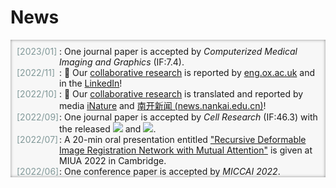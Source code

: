 # <i class="fas fa-rss "></i> News

<head>
	<title>Events</title>
	<style>
		.bottom_box {
			background-color: #F7F7F7;
			box-shadow: inset 0px 0px 5px -0.5px #777;
		}
		ul.events {
			list-style-type: none;
			width: auto; 
			padding: 10px;
			height: 200px; 
			overflow: auto; 
		}
		ul.events li {
			font-weight: normal;
			align-items: left;
			position: relative;
			padding-left: 68px;
		}
		ul.events li:before {
			content: attr(data-date) "";
			font-weight: normal;
			color: #809898;
			position: absolute;
			left: 0px;
		}
	</style>
</head>

<body>
<div class="bottom_box">
	<ul class="events">
		<li data-date="[2023/01]">: One journal paper is accepted by <i>Computerized Medical Imaging and Graphics</i> (IF:7.4).</li>
		<li data-date="[2022/11]">: 🎉 Our <a href="/#c-computational-biology-and-bioinformatics">collaborative research</a> is reported by <a href="https://eng.ox.ac.uk/case-studies/artificial-intelligence-and-big-data-help-rapid-screening-antibodies">eng.ox.ac.uk</a> and in the <a href="https://www.linkedin.com/posts/engineering-science-university-of-oxford_nearly-two-and-a-half-years-into-the-covid-activity-6996775726351818752-AjOr">LinkedIn</a>!</li>
		<li data-date="[2022/10]">: 🎉 Our <a href="/#c-computational-biology-and-bioinformatics">collaborative research</a> is translated and reported by media <a href="https://mp.weixin.qq.com/s/fDeRXs8Cq0L_LzYvZlI1iA">iNature</a> and <a href="http://news.nankai.edu.cn/ywsd/system/2022/10/12/030053111.shtml">南开新闻 (news.nankai.edu.cn)</a>!</li>
		<li data-date="[2022/09]">: One journal paper is accepted by <i>Cell Research </i> (IF:46.3) with the released <a href="https://github.com/jianqingzheng/XBCR-net"><img src="https://img.shields.io/github/stars/jianqingzheng/XBCR-net?style=social&label=Code+★" /></a> and <a href="https://colab.research.google.com/github/jianqingzheng/XBCR-net/blob/main/XBCR_net.ipynb"><img src="https://colab.research.google.com/assets/colab-badge.svg" /></a>.</li>
		<li data-date="[2022/07]">: A 20-min oral presentation entitled <a href="https://link.springer.com/chapter/10.1007/978-3-031-12053-4_6">"Recursive Deformable Image Registration Network with Mutual Attention"</a> is given at MIUA 2022 in Cambridge.</li>
		<li data-date="[2022/06]">: One conference paper is accepted by <i>MICCAI 2022</i>.</li>
		<li data-date="[2022/05]">: Two conference papers are accepted by <i>MIUA 2022</i>, one oral presentation and one poster session.</li>

	</ul>
</div>
</body>